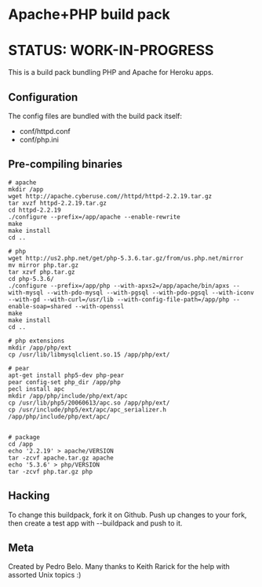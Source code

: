 Apache+PHP build pack
========================

STATUS: WORK-IN-PROGRESS
========================

This is a build pack bundling PHP and Apache for Heroku apps.

Configuration
-------------

The config files are bundled with the build pack itself:

* conf/httpd.conf
* conf/php.ini


Pre-compiling binaries
----------------------

    # apache
    mkdir /app
    wget http://apache.cyberuse.com//httpd/httpd-2.2.19.tar.gz
    tar xvzf httpd-2.2.19.tar.gz
    cd httpd-2.2.19
    ./configure --prefix=/app/apache --enable-rewrite
    make
    make install
    cd ..
    
    # php
    wget http://us2.php.net/get/php-5.3.6.tar.gz/from/us.php.net/mirror 
    mv mirror php.tar.gz
    tar xzvf php.tar.gz
    cd php-5.3.6/
    ./configure --prefix=/app/php --with-apxs2=/app/apache/bin/apxs --with-mysql --with-pdo-mysql --with-pgsql --with-pdo-pgsql --with-iconv --with-gd --with-curl=/usr/lib --with-config-file-path=/app/php --enable-soap=shared --with-openssl
    make
    make install
    cd ..
    
    # php extensions
    mkdir /app/php/ext
    cp /usr/lib/libmysqlclient.so.15 /app/php/ext/
    
    # pear
    apt-get install php5-dev php-pear
    pear config-set php_dir /app/php
    pecl install apc
    mkdir /app/php/include/php/ext/apc
    cp /usr/lib/php5/20060613/apc.so /app/php/ext/
    cp /usr/include/php5/ext/apc/apc_serializer.h /app/php/include/php/ext/apc/
    
    
    # package
    cd /app
    echo '2.2.19' > apache/VERSION
    tar -zcvf apache.tar.gz apache
    echo '5.3.6' > php/VERSION
    tar -zcvf php.tar.gz php


Hacking
-------

To change this buildpack, fork it on Github. Push up changes to your fork, then create a test app with --buildpack <your-github-url> and push to it.


Meta
----

Created by Pedro Belo.
Many thanks to Keith Rarick for the help with assorted Unix topics :)